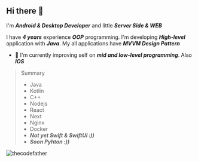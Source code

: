## Hi there 👋

I'm ***Android & Desktop Developer*** and little ***Server Side & WEB***

I have ***4 years*** experience ***OOP*** programming. I'm developing ***High-level*** application with ***Java***. My all applications have ***MVVM Design Pattern***

- 🚀 I'm currently improving self on ***mid and low-level programming***. Also ***IOS***


> Summary
>
> - Java
> - Kotlin
> - C++
> - Nodejs
> - React
> - Next
> - Nginx
> - Docker
> - ***Not yet Swift & SwiftUI :))***
> - ***Soon Pyhton :))***



![thecodefather](https://media0.giphy.com/media/v1.Y2lkPTc5MGI3NjExeHhoZWFjZTV3Y2ZyejVpa3Z3dTcxcTF2MHI0ajF5dzR6MzZuanYyZiZlcD12MV9pbnRlcm5hbF9naWZfYnlfaWQmY3Q9Zw/oaDcc0LTCuIAiGYrzn/giphy.gif)

<!--
**BatuhanAkar/BatuhanAkar** is a ✨ _special_ ✨ repository because its `README.md` (this file) appears on your GitHub profile.

Here are some ideas to get you started:

- 🔭 I’m currently working on ...
- 🌱 I’m currently learning ...
- 👯 I’m looking to collaborate on ...
- 🤔 I’m looking for help with ...
- 💬 Ask me about ...
- 📫 How to reach me: ...
- 😄 Pronouns: ...
- ⚡ Fun fact: ...
-->
